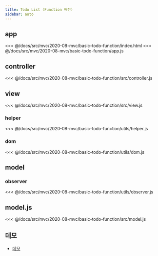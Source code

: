 ```yaml
---
title: Todo List (Function 버전) 
sidebar: auto
---
```


## app
<<< @/docs/src/mvc/2020-08-mvc/basic-todo-function/index.html
<<< @/docs/src/mvc/2020-08-mvc/basic-todo-function/app.js

## controller
<<< @/docs/src/mvc/2020-08-mvc/basic-todo-function/src/controller.js

## view
<<< @/docs/src/mvc/2020-08-mvc/basic-todo-function/src/view.js

### helper
<<< @/docs/src/mvc/2020-08-mvc/basic-todo-function/utils/helper.js

### dom
<<< @/docs/src/mvc/2020-08-mvc/basic-todo-function/utils/dom.js

## model
### observer
<<< @/docs/src/mvc/2020-08-mvc/basic-todo-function/utils/observer.js

## model.js
<<< @/docs/src/mvc/2020-08-mvc/basic-todo-function/src/model.js
 
## 데모
- [데모](https://chodragon9.github.io/dragonjs/docs/src/mvc/2020-08-mvc/basic-todo-function/index.html)
